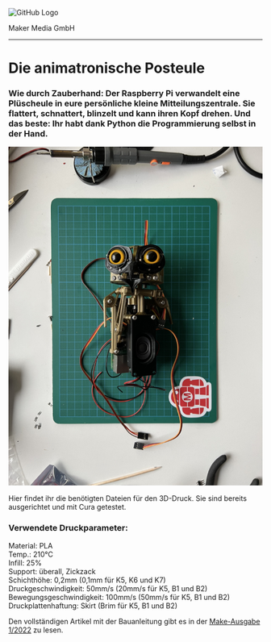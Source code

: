 ![GitHub Logo](http://www.heise.de/make/icons/make_logo.png)

Maker Media GmbH
*** 

# Die animatronische Posteule

### Wie durch Zauberhand: Der Raspberry Pi verwandelt eine Plüscheule in eure persönliche kleine Mitteilungszentrale. Sie flattert, schnattert, blinzelt und kann ihren Kopf drehen. Und das beste: Ihr habt dank Python die Programmierung selbst in der Hand. 

![Picture](https://github.com/MakeMagazinDE/Posteule/blob/main/posteule.png)

Hier findet ihr die benötigten Dateien für den 3D-Druck. Sie sind bereits ausgerichtet und mit Cura getestet. 

### Verwendete Druckparameter:
Material: PLA <br>
Temp.: 210°C <br>
Infill: 25% <br>
Support: überall, Zickzack <br>
Schichthöhe: 0,2mm (0,1mm für K5, K6 und K7) <br>
Druckgeschwindigkeit: 50mm/s (20mm/s für K5, B1 und B2) <br>
Bewegungsgeschwindigkeit: 100mm/s (50mm/s für K5, B1 und B2) <br>
Druckplattenhaftung: Skirt (Brim für K5, B1 und B2) <br>


Den vollständigen Artikel mit der Bauanleitung gibt es in der [Make-Ausgabe 1/2022](https://www.heise.de/select/make/2022/1/2135511401796522217) zu lesen. 
